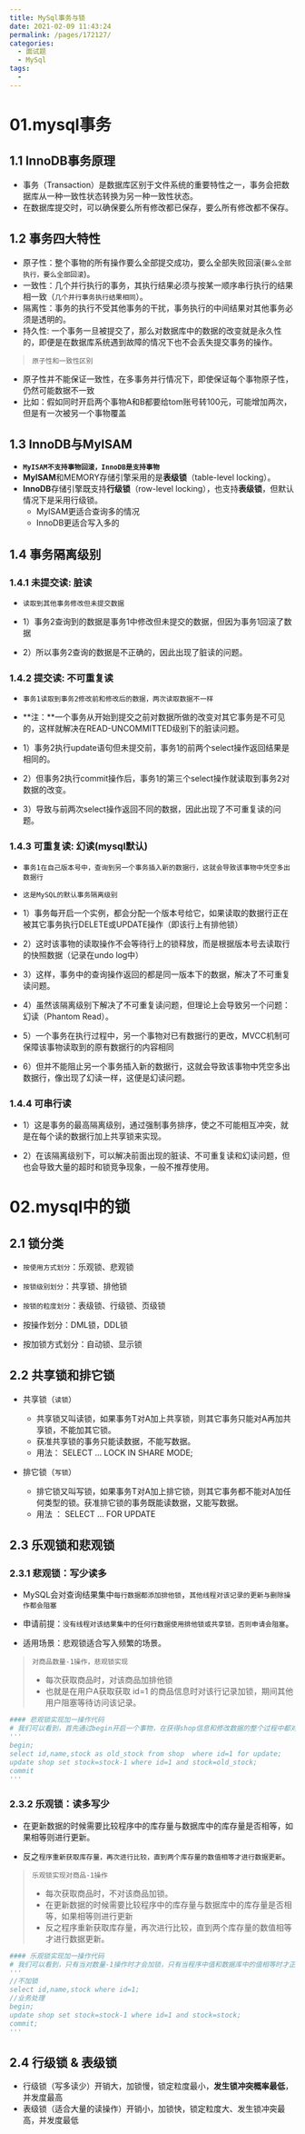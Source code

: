 ```yaml
---
title: MySql事务与锁
date: 2021-02-09 11:43:24
permalink: /pages/172127/
categories:
  - 面试题
  - MySql
tags:
  - 
---
```

# 01.mysql事务

## 1.1 InnoDB事务原理

- 事务（Transaction）是数据库区别于文件系统的重要特性之一，事务会把数据库从一种一致性状态转换为另一种一致性状态。
- 在数据库提交时，可以确保要么所有修改都已保存，要么所有修改都不保存。


## 1.2 事务四大特性

- 原子性：整个事物的所有操作要么全部提交成功，要么全部失败回滚(`要么全部执行，要么全部回滚`)。
- 一致性：几个并行执行的事务，其执行结果必须与按某一顺序串行执行的结果相一致（`几个并行事务执行结果相同`）。
- 隔离性：事务的执行不受其他事务的干扰，事务执行的中间结果对其他事务必须是透明的。
- 持久性:  一个事务一旦被提交了，那么对数据库中的数据的改变就是永久性的，即便是在数据库系统遇到故障的情况下也不会丢失提交事务的操作。

> `原子性和一致性区别`

- 原子性并不能保证一致性，在多事务并行情况下，即使保证每个事物原子性，仍然可能数据不一致
- 比如：假如同时开启两个事物A和B都要给tom账号转100元，可能增加两次，但是有一次被另一个事物覆盖

## 1.3 InnoDB与MyISAM

- **`MyISAM不支持事物回滚，InnoDB是支持事物`**
- **MyISAM**和MEMORY存储引擎采用的是**表级锁**（table-level locking）。
- **InnoDB**存储引擎既支持**行级锁**（row-level locking），也支持**表级锁**，但默认情况下是采用行级锁。
  - MyISAM更适合查询多的情况
  - InnoDB更适合写入多的

## 1.4 事务隔离级别

### 1.4.1 未提交读: 脏读

- `读取到其他事务修改但未提交数据`

- 1）事务2查询到的数据是事务1中修改但未提交的数据，但因为事务1回滚了数据
- 2）所以事务2查询的数据是不正确的，因此出现了脏读的问题。

### 1.4.2 提交读: 不可重复读

- `事务1读取到事务2修改前和修改后的数据，两次读取数据不一样`

- **注：**一个事务从开始到提交之前对数据所做的改变对其它事务是不可见的，这样就解决在READ-UNCOMMITTED级别下的脏读问题。
- 1）事务2执行update语句但未提交前，事务1的前两个select操作返回结果是相同的。
- 2）但事务2执行commit操作后，事务1的第三个select操作就读取到事务2对数据的改变。
- 3）导致与前两次select操作返回不同的数据，因此出现了不可重复读的问题。

### 1.4.3 可重复读: 幻读(mysql默认)

- `事务1在自己版本号中，查询到另一个事务插入新的数据行，这就会导致该事物中凭空多出数据行`

- `这是MySQL的默认事务隔离级别`

- 1）事务每开启一个实例，都会分配一个版本号给它，如果读取的数据行正在被其它事务执行DELETE或UPDATE操作（即该行上有排他锁）

- 2）这时该事物的读取操作不会等待行上的锁释放，而是根据版本号去读取行的快照数据（记录在undo log中）

- 3）这样，事务中的查询操作返回的都是同一版本下的数据，解决了不可重复读问题。

- 4）虽然该隔离级别下解决了不可重复读问题，但理论上会导致另一个问题：幻读（Phantom Read）。

- 5）一个事务在执行过程中，另一个事物对已有数据行的更改，MVCC机制可保障该事物读取到的原有数据行的内容相同

- 6）但并不能阻止另一个事务插入新的数据行，这就会导致该事物中凭空多出数据行，像出现了幻读一样，这便是幻读问题。

### 1.4.4 可串行读

- 1）这是事务的最高隔离级别，通过强制事务排序，使之不可能相互冲突，就是在每个读的数据行加上共享锁来实现。

- 2）在该隔离级别下，可以解决前面出现的脏读、不可重复读和幻读问题，但也会导致大量的超时和锁竞争现象，一般不推荐使用。



# 02.mysql中的锁

## 2.1 锁分类

- `按使用方式划分`：乐观锁、悲观锁
- `按锁级别划分`：共享锁、排他锁
- `按锁的粒度划分`：表级锁、行级锁、页级锁
- 按操作划分：DML锁，DDL锁

- 按加锁方式划分：自动锁、显示锁

## 2.2 共享锁和排它锁 

- 共享锁（`读锁`）
  -  共享锁又叫读锁，如果事务T对A加上共享锁，则其它事务只能对A再加共享锁，不能加其它锁。
  -  获准共享锁的事务只能读数据，不能写数据。
  -  用法： SELECT … LOCK IN SHARE MODE;

- 排它锁（`写锁`）
  - 排它锁又叫写锁，如果事务T对A加上排它锁，则其它事务都不能对A加任何类型的锁。获准排它锁的事务既能读数据，又能写数据。
  - 用法 ：  SELECT … FOR UPDATE


## 2.3 乐观锁和悲观锁

### 2.3.1 悲观锁：写少读多

- MySQL会对查询结果集中`每行数据都添加排他锁`，`其他线程对该记录的更新与删除操作都会阻塞`

- 申请前提：`没有线程对该结果集中的任何行数据使用排他锁或共享锁，否则申请会阻塞`。

- 适用场景：悲观锁适合写入频繁的场景。

> `对商品数量-1操作，悲观锁实现`
>
> -  每次获取商品时，对该商品加排他锁
> - 也就是在用户A获取获取 id=1 的商品信息时对该行记录加锁，期间其他用户阻塞等待访问该记录。

```python
#### 悲观锁实现加一操作代码
# 我们可以看到，首先通过begin开启一个事物，在获得shop信息和修改数据的整个过程中都对数据加锁，保证了数据的一致性。
'''
begin;
select id,name,stock as old_stock from shop  where id=1 for update;
update shop set stock=stock-1 where id=1 and stock=old_stock;
commit
'''
```

### 2.3.2 乐观锁：读多写少

- 在更新数据的时候需要比较程序中的库存量与数据库中的库存量是否相等，如果相等则进行更新。

- 反之`程序重新获取库存量，再次进行比较，直到两个库存量的数值相等才进行数据更新`。

> `乐观锁实现对商品-1操作`
>
> - 每次获取商品时，不对该商品加锁。
> - 在更新数据的时候需要比较程序中的库存量与数据库中的库存量是否相等，如果相等则进行更新
> - 反之程序重新获取库存量，再次进行比较，直到两个库存量的数值相等才进行数据更新。

```python
#### 乐观锁实现加一操作代码
# 我们可以看到，只有当对数量-1操作时才会加锁，只有当程序中值和数据库中的值相等时才正真执行。
'''
//不加锁
select id,name,stock where id=1;
//业务处理
begin;
update shop set stock=stock-1 where id=1 and stock=stock;
commit;
'''
```

## 2.4 行级锁 & 表级锁

- 行级锁（写多读少）开销大，加锁慢，锁定粒度最小，**发生锁冲突概率最低**，并发度最高
- 表级锁（适合大量的读操作）开销小，加锁快，锁定粒度大、发生锁冲突最高，并发度最低


